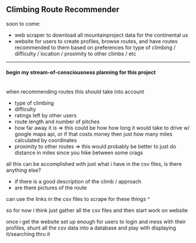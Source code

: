## Climbing Route Recommender


soon to come:

- web scraper to download all mountainproject data for the continental us
- website for users to create profiles, browse routes, and have routes recommended to them based on preferences for type of climbing / difficulty / location / proximity to other climbs / etc

<hr>

#### begin my stream-of-consciousness planning for this project
<br>
when recommending routes this should take into account

- type of climbing 
- difficulty
- ratings left by other users
- route length and number of pitches
- how far away it is => this could be how how long it would take to drive w/ google maps api, or if that costs money then just how many miles calculated by coordinates
- proximity to other routes => this would probably be better to just do distance in miles since you hike between some crags

all this can be accomplished with just what i have in the csv files, is there anything else?

- if there is a good description of the climb / approach
- are there pictures of the route

can use the links in the csv files to scrape for these things ^

so for now i think just gather all the csv files and then start work on website

once i get the website set up enough for users to login and mess with their profiles, shunt all the csv data into a database and play with displaying it/searching thru it